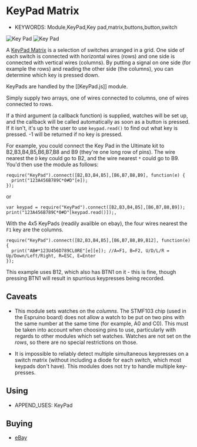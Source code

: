 <!--- Copyright (c) 2013 Gordon Williams, Pur3 Ltd. See the file LICENSE for copying permission. -->
KeyPad Matrix
=============

* KEYWORDS: Module,KeyPad,Key pad,matrix,buttons,button,switch

![Key Pad](4x4.jpg) ![Key Pad](4x5.jpg)


A [KeyPad Matrix](http://en.wikipedia.org/wiki/Keyboard_matrix_circuit) is a selection of switches arranged in a grid. One side of each switch is connected with horizontal wires (rows) and one side is connected with vertical wires (columns). By putting a signal on one side (for example the rows) and reading the other side (the columns), you can determine which key is pressed down.


KeyPads are handled by the [[KeyPad.js]] module. 

Simply supply two arrays, one of wires connected to columns,
one of wires connected to rows.

If a third argument (a callback function) is supplied, watches will be set up, and the callback
will be called automatically as soon as a button is pressed. If it isn't, it's up to the user to
use ```keypad.read()``` to find out what key is pressed. -1 will be returned if no key is pressed.

For example, you could connect the Key Pad in the Ultimate kit to B2,B3,B4,B5,B6,B7,B8 and B9 (they're one long row of pins). The wire nearest the ```D``` key could go to B2, and the wire nearest ```*``` could go to B9. You'd then use the module as follows:

```
require("KeyPad").connect([B2,B3,B4,B5],[B6,B7,B8,B9], function(e) {
  print("123A456B789C*0#D"[e]);
});
```

or

```
var keypad = require("KeyPad").connect([B2,B3,B4,B5],[B6,B7,B8,B9]);
print("123A456B789C*0#D"[keypad.read()]);,
```

With the 4x5 KeyPads (readily availble on ebay), the four wires nearest the ```F1``` key are the columns.

```
require("KeyPad").connect([B2,B3,B4,B5],[B6,B7,B8,B9,B12], function(e) {
  print("AB#*123U456D789CL0RE"[e][e]); //A=F1, B=F2, U/D/L/R = Up/Down/Left/Right, R=ESC, E=Enter
});
```

This example uses B12, which also has BTN1 on it - this is fine, though pressing BTN1 will result in spurrious keypresses being recorded. 


Caveats
-----

* This module sets watches on the *columns*. The STMF103 chip (used in the Espruino board) does not allow a watch to be put on two pins with the same number at the same time (for example, A0 and C0). This must be taken into account when choosing pins to use, particularly with regards to other modules which set watches. Watches are not set on the *rows*, so there are no special restrictions on those. 

* It is impossible to reliably detect multiple simultaneous keypresses on a switch matrix (without including a diode for each switch, which most keypads don't have). This modules does not try to handle multiple key-presses. 



Using 
-----

* APPEND_USES: KeyPad

Buying
-----

* [eBay](http://www.ebay.com/sch/i.html?_nkw=matrix+membrane+keypad)
